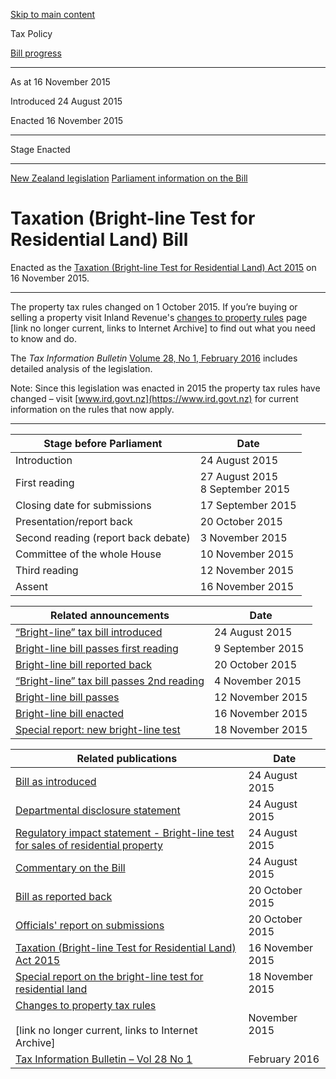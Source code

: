 [Skip to main content](#main-content-tp)

Tax Policy

[Bill progress](/bills)

* * *

As at 16 November 2015

Introduced 24 August 2015

Enacted 16 November 2015

* * *

Stage Enacted

* * *

[New Zealand legislation](https://legislation.govt.nz/bill/government/2015/0059/latest/versions.aspx)
[Parliament information on the Bill](https://www.parliament.nz/en/pb/bills-and-laws/bills-proposed-laws/document/00DBHOH_BILL64744_1/taxation-bright-line-test-for-residential-land-bill)

Taxation (Bright-line Test for Residential Land) Bill
=====================================================

Enacted as the [Taxation (Bright-line Test for Residential Land) Act 2015](https://legislation.govt.nz/act/public/2015/0111/latest/whole.html)
 on 16 November 2015.

* * *

The property tax rules changed on 1 October 2015. If you’re buying or selling a property visit Inland Revenue's [changes to property rules](https://web.archive.org/web/20151104063813/http://www.ird.govt.nz/m/campaigns/property-changes.html)
 page \[link no longer current, links to Internet Archive\] to find out what you need to know and do.

The _Tax Information Bulletin_ [Volume 28, No 1, February 2016](https://www.taxtechnical.ird.govt.nz/tib/volume-28---2016/tib-vol28-no1)
 includes detailed analysis of the legislation.

Note: Since this legislation was enacted in 2015 the property tax rules have changed – visit [www.ird.govt.nz](https://www.ird.govt.nz)
 for current information on the rules that now apply.

* * *

| Stage before Parliament | Date |
| --- | --- |
| Introduction | 24 August 2015 |
| First reading | 27 August 2015  <br>8 September 2015 |
| Closing date for submissions | 17 September 2015 |
| Presentation/report back | 20 October 2015 |
| Second reading (report back debate) | 3 November 2015 |
| Committee of the whole House | 10 November 2015 |
| Third reading | 12 November 2015 |
| Assent | 16 November 2015 |

| Related announcements | Date |
| --- | --- |
| [“Bright-line” tax bill introduced](/news/2015/2015-08-24-bright-line-tax-bill-introduced) | 24 August 2015 |
| [Bright-line bill passes first reading](/news/2015/2015-09-09-bright-line-bill-passes-first-reading) | 9 September 2015 |
| [Bright-line bill reported back](/news/2015/2015-10-20-bright-line-bill-reported-back) | 20 October 2015 |
| [“Bright-line” tax bill passes 2nd reading](/news/2015/2015-11-04-bright-line-tax-bill-passes-2nd-reading) | 4 November 2015 |
| [Bright-line bill passes](/news/2015/2015-11-12-bright-line-bill-passes) | 12 November 2015 |
| [Bright-line bill enacted](/news/2015/2015-11-16-bright-line-bill-enacted) | 16 November 2015 |
| [Special report: new bright-line test](/news/2015/2015-11-18-special-report-new-bright-line-test) | 18 November 2015 |

| Related publications | Date |
| --- | --- |
| [Bill as introduced](https://legislation.govt.nz/bill/government/2015/0059/11.0/whole.html) | 24 August 2015 |
| [Departmental disclosure statement](http://disclosure.legislation.govt.nz/bill/government/2015/59/) | 24 August 2015 |
| [Regulatory impact statement - Bright-line test for sales of residential property](/publications/2015/2015-ris-bltrl-bill) | 24 August 2015 |
| [Commentary on the Bill](/publications/2015/2015-commentary-bltrl) | 24 August 2015 |
| [Bill as reported back](https://legislation.govt.nz/bill/government/2015/0059/latest/whole.html) | 20 October 2015 |
| [Officials' report on submissions](/publications/2015/2015-or-bltrl) | 20 October 2015 |
| [Taxation (Bright-line Test for Residential Land) Act 2015](https://legislation.govt.nz/act/public/2015/0111/latest/whole.html) | 16 November 2015 |
| [Special report on the bright-line test for residential land](/publications/2015/2015-sr-bright-line-test) | 18 November 2015 |
| [Changes to property tax rules](https://web.archive.org/web/20151104063813/http://www.ird.govt.nz/m/campaigns/property-changes.html)<br>  <br>\[link no longer current, links to Internet Archive\] | November 2015 |
| [Tax Information Bulletin – Vol 28 No 1](https://www.taxtechnical.ird.govt.nz/tib/volume-28---2016/tib-vol28-no1) | February 2016 |